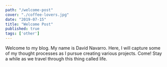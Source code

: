 ```yaml
---
path: "/welcome-post"
cover: "./coffee-lovers.jpg"
date: "2019-07-15"
title: "Welcome Post"
published: true
tags: ['other']
---
```

Welcome to my blog. My name is David Navarro. Here, I will capture some of my thought processes as I pursue creating various projects. Come! Stay a while as we travel through this thing called life.